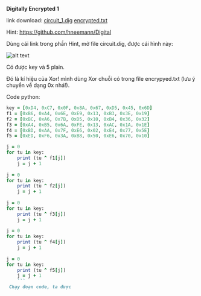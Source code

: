 **Digitally Encrypted 1**

link download:
[circuit_1.dig](https://objects.bcactf.com/bcactf2/digital1/circuit_1.dig)
[encrypted.txt](https://objects.bcactf.com/bcactf2/digital1/encrypted.txt)

Hint: https://github.com/hneemann/Digital

Dùng cái link trong phần Hint, mở file circuit.dig, được cái hình này:

![alt text](https://i.imgur.com/cx2ohPP.jpg)

Có được key và 5 plain.

Đó là kí hiệu của Xor! mình dùng Xor chuỗi có trong file encrypyed.txt (lưu ý chuyển về dạng 0x nhá!).

Code python: 

```ruby
key = [0xD4, 0xC7, 0x0F, 0x8A, 0x67, 0xD5, 0x45, 0x6D]
f1 = [0xB6, 0xA4, 0x6E, 0xE9, 0x13, 0xB3, 0x3E, 0x19]
f2 = [0xBC, 0xA6, 0x7B, 0xD5, 0x10, 0xB4, 0x36, 0x32]
f3 = [0xA4, 0xB5, 0x6A, 0xFE, 0x13, 0xAC, 0x1A, 0x1E]
f4 = [0xBD, 0xAA, 0x7F, 0xE6, 0x02, 0xE4, 0x77, 0x5E]
f5 = [0xED, 0xF6, 0x3A, 0xB8, 0x50, 0xE6, 0x70, 0x10]

j = 0
for tu in key:
    print (tu ^ f1[j])
    j = j + 1
    
j = 0
for tu in key:
    print (tu ^ f2[j])
    j = j + 1
    
j = 0
for tu in key:
    print (tu ^ f3[j])
    j = j + 1
    
j = 0
for tu in key:
    print (tu ^ f4[j])
    j = j + 1
    
j = 0
for tu in key:
    print (tu ^ f5[j])
    j = j + 1
    ```
 Chạy đoạn code, ta được 
